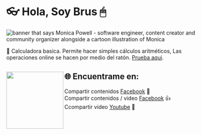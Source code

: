 # 👓 Hola, Soy Brus 🖱

<img src="https://github.com/BrusEspinal/calculadora/blob/main/img/calculadora.png" alt="banner that says Monica Powell - software engineer, content creator and community organizer alongside a cartoon illustration of Monica">

📱 Calculadora basica. Permite hacer simples cálculos aritméticos, Las operaciones online se hacen por medio del ratón. <a href="https://brusespinal.github.io/dado/" target="_blank" >Prueba aqui</a>.

## 🌐 Encuentrame en: <img align="left" width="150" height="150" src="https://github.com/BrusEspinal/calculadora/blob/main/img/calculadora.gif?raw=true"></a>
Compartir contenidos <a href="https://www.facebook.com/">Facebook</a> 🤘 <br>
Compartir contenidos / video <a href="https://www.facebook.com/brus.espinal/videos_by"> Facebook</a> 👍 <br>
Ccompartir video <a href="https://www.youtube.com/user/Materialhyo">Youtube</a> 🤙
